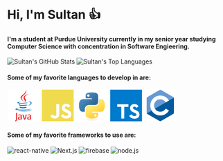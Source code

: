 <!--
**suahmadi/suahmadi** is a ✨ _special_ ✨ repository because its `README.md` (this file) appears on your GitHub profile.
-->

# Hi, I'm Sultan :thumbsup:

#### I'm a student at Purdue University currently in my senior year studying Computer Science with concentration in Software Engieering. 


![Sultan's GitHub Stats](https://github-readme-stats.vercel.app/api/?username=suahmadi&show_icons=true&theme=tokyonight)
![Sultan's Top Languages](https://github-readme-stats.vercel.app/api/top-langs/?username=suahmadi&theme=tokyonight&langs_count=10&hide=css,html,scss,less,makefile,tci)

#### Some of my favorite languages to develop in are:

<p align="left">
 <img src="https://raw.githubusercontent.com/devicons/devicon/master/icons/java/java-original-wordmark.svg" alt="java" width="75" height="75"/></img>
 <img src="https://raw.githubusercontent.com/devicons/devicon/master/icons/javascript/javascript-plain.svg" alt="js" width="75" height="75"/></img>
 <img src="https://raw.githubusercontent.com/devicons/devicon/master/icons/python/python-original.svg" alt="python" width="75" height="75"/></img>
 <img src="https://raw.githubusercontent.com/devicons/devicon/master/icons/typescript/typescript-original.svg" alt="typescript" width="75" height="75"/></img>
 <img src="https://raw.githubusercontent.com/devicons/devicon/master/icons/c/c-original.svg" alt="c" width="75" height="75"/></img>
</p> 

#### Some of my favorite frameworks to use are:

<p align="left">
 <img src="https://upload.wikimedia.org/wikipedia/commons/thumb/a/a7/React-icon.svg/512px-React-icon.svg.png?20220125121207" alt="react-native" width="75" height="75"/></img>
 <img src="https://upload.wikimedia.org/wikipedia/commons/8/8e/Nextjs-logo.svg" alt="Next.js" width="75" height="75"/></img>
 <img src="https://camo.githubusercontent.com/f95a10951b95c3e1cabbff45200a95322643e128f5e05c4cc7731a868f9fd069/68747470733a2f2f66697265626173652e676f6f676c652e636f6d2f646f776e6c6f6164732f6272616e642d67756964656c696e65732f504e472f6c6f676f2d766572746963616c2e706e67" alt="firebase" width="7%" height="7%"/></img>
 <img src="https://upload.wikimedia.org/wikipedia/commons/thumb/d/d9/Node.js_logo.svg/1920px-Node.js_logo.svg.png" alt="node.js" width="50" height="75"/></img>
</p> 





